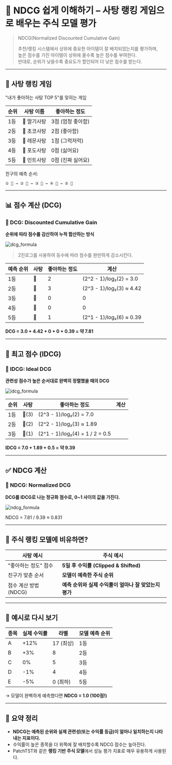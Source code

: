 # 🍭 NDCG 쉽게 이해하기 – 사탕 랭킹 게임으로 배우는 주식 모델 평가
> NDCG(Normalized Discounted Cumulative Gain)
> 
> 추천/랭킹 시스템에서 상위에 중요한 아이템이 잘 배치되었는지를 평가하며,  
> 높은 점수를 가진 아이템이 상위에 올수록 높은 점수를 부여한다.  
> 반대로, 순위가 낮을수록 중요도가 할인되어 더 낮은 점수를 받는다.

---

## 🧒 사탕 랭킹 게임

"내가 좋아하는 사탕 TOP 5"를 맞히는 게임

| 순위 | 사탕 이름 | 좋아하는 정도 |
|------|-----------|----------------|
| 1등 | 🍓 딸기사탕 | 3점 (엄청 좋아함) |
| 2등 | 🍫 초코사탕 | 2점 (좋아함) |
| 3등 | 🍋 레몬사탕 | 1점 (그럭저럭) |
| 4등 | 🍇 포도사탕 | 0점 (싫어요) |
| 5등 | 🍬 민트사탕 | 0점 (진짜 싫어요) |

친구의 예측 순서:
```
① 🍫 → ② 🍓 → ③ 🍇 → ④ 🍬 → ⑤ 🍋
```

---

## 📊 점수 계산 (DCG)

### 🔹 DCG: Discounted Cumulative Gain  
**순위에 따라 점수를 감산하여 누적 합산하는 방식**

![dcg_formula](https://latex.codecogs.com/png.image?\fg{gray}\dpi{100}&space;\text{DCG}_p=\sum_{i=1}^{p}\frac{2^{\text{rel}_i}-1}{\log_2(i+1)})
> 2진로그를 사용하여 등수에 따라 점수를 완만하게 감소시킨다.

| 예측 순위 | 사탕 | 좋아하는 정도 | 계산 |
|-----------|------|----------------|--------|
| 1등       | 🍫   | 2              | (2^2 - 1)/log₂(2) = 3.0 |
| 2등       | 🍓   | 3              | (2^3 - 1)/log₂(3) ≈ 4.42 |
| 3등       | 🍇   | 0              | 0 |
| 4등       | 🍬   | 0              | 0 |
| 5등       | 🍋   | 1              | (2^1 - 1)/log₂(6) ≈ 0.39 |

**DCG = 3.0 + 4.42 + 0 + 0 + 0.39 = 약 7.81**

---

## 🥇 최고 점수 (IDCG)

### 🔹 IDCG: Ideal DCG  
**관련성 점수가 높은 순서대로 완벽히 정렬했을 때의 DCG**

![idcg_formula](https://latex.codecogs.com/png.image?\fg{gray}\dpi{100}&space;\text{IDCG}_p=\text{DCG&space;of&space;ideal&space;ranking})

| 순위 | 사탕 | 좋아하는 정도 | 계산 |
|------|------|----------------|--------|
| 1등  | 🍓(3) | (2^3 - 1)/log₂(2) = 7.0 |
| 2등  | 🍫(2) | (2^2 - 1)/log₂(3) ≈ 1.89 |
| 3등  | 🍋(1) | (2^1 - 1)/log₂(4) = 1 / 2 = 0.5 |

**IDCG = 7.0 + 1.89 + 0.5 = 약 9.39**

---

## ✅ NDCG 계산

### 🔹 NDCG: Normalized DCG  
**DCG를 IDCG로 나눈 정규화 점수로, 0~1 사이의 값을 가진다.**

![ndcg_formula](https://latex.codecogs.com/png.image?\fg{gray}\dpi{100}&space;\text{NDCG}_p=\frac{\text{DCG}_p}{\text{IDCG}_p})

NDCG = 7.81 / 9.39 ≈ 0.831

---

## 🔁 주식 랭킹 모델에 비유하면?

| 사탕 예시 | 주식 예시 |
|-----------|-----------|
| "좋아하는 정도" 점수 | **5일 후 수익률 (Clipped & Shifted)** |
| 친구가 맞춘 순서     | **모델이 예측한 주식 순위** |
| 점수 계산 방법 (NDCG) | **예측 순위와 실제 수익률이 얼마나 잘 맞았는지 평가** |

---

## 🧠 예시로 다시 보기

| 종목 | 실제 수익률 | 라벨 | 모델 예측 순위 |
|------|--------------|------------|----------------|
| A    | +12%         | 17 (최상)   | 1등             |
| B    | +3%          | 8          | 2등             |
| C    | 0%           | 5          | 3등             |
| D    | -1%          | 4          | 4등             |
| E    | -5%          | 0 (최하)   | 5등             |

→ 모델이 완벽하게 예측했다면 **NDCG = 1.0 (100점!)**

---

## 🧁 요약 정리

- **NDCG는 예측된 순위와 실제 관련성(또는 수익률 등급)이 얼마나 일치하는지 나타내는 지표이다.**
- 수익률이 높은 종목을 더 위쪽에 잘 배치할수록 NDCG 점수는 높아진다.
- PatchTST와 같은 **랭킹 기반 주식 모델**에서 성능 평가 지표로 매우 유용하게 사용된다.
